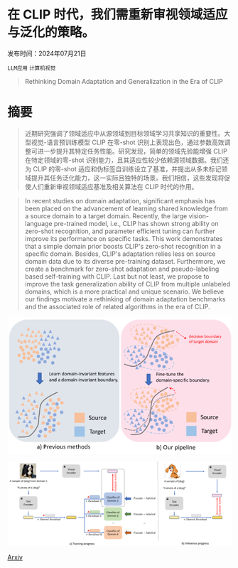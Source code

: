 # 在 CLIP 时代，我们需重新审视领域适应与泛化的策略。

发布时间：2024年07月21日

`LLM应用` `计算机视觉`

> Rethinking Domain Adaptation and Generalization in the Era of CLIP

# 摘要

> 近期研究强调了领域适应中从源领域到目标领域学习共享知识的重要性。大型视觉-语言预训练模型 CLIP 在零-shot 识别上表现出色，通过参数高效调整可进一步提升其特定任务性能。研究发现，简单的领域先验能增强 CLIP 在特定领域的零-shot 识别能力，且其适应性较少依赖源领域数据。我们还为 CLIP 的零-shot 适应和伪标签自训练设立了基准，并提出从多未标记领域提升其任务泛化能力，这一实际且独特的场景。我们相信，这些发现将促使人们重新审视领域适应基准及相关算法在 CLIP 时代的作用。

> In recent studies on domain adaptation, significant emphasis has been placed on the advancement of learning shared knowledge from a source domain to a target domain. Recently, the large vision-language pre-trained model, i.e., CLIP has shown strong ability on zero-shot recognition, and parameter efficient tuning can further improve its performance on specific tasks. This work demonstrates that a simple domain prior boosts CLIP's zero-shot recognition in a specific domain. Besides, CLIP's adaptation relies less on source domain data due to its diverse pre-training dataset. Furthermore, we create a benchmark for zero-shot adaptation and pseudo-labeling based self-training with CLIP. Last but not least, we propose to improve the task generalization ability of CLIP from multiple unlabeled domains, which is a more practical and unique scenario. We believe our findings motivate a rethinking of domain adaptation benchmarks and the associated role of related algorithms in the era of CLIP.

![在 CLIP 时代，我们需重新审视领域适应与泛化的策略。](../../../paper_images/2407.15173/x1.png)

![在 CLIP 时代，我们需重新审视领域适应与泛化的策略。](../../../paper_images/2407.15173/x2.png)

[Arxiv](https://arxiv.org/abs/2407.15173)